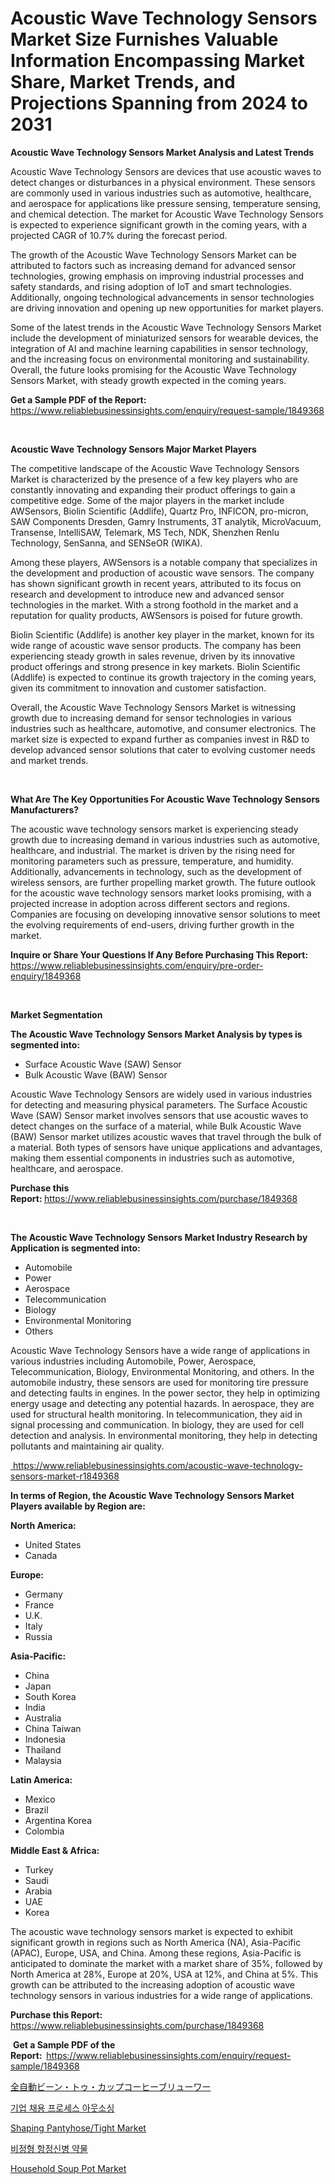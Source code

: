 <p><h1>Acoustic Wave Technology Sensors Market Size Furnishes Valuable Information Encompassing Market Share, Market Trends, and Projections Spanning from 2024 to 2031</h1></p><p><strong>Acoustic Wave Technology Sensors Market Analysis and Latest Trends</strong></p>
<p><p>Acoustic Wave Technology Sensors are devices that use acoustic waves to detect changes or disturbances in a physical environment. These sensors are commonly used in various industries such as automotive, healthcare, and aerospace for applications like pressure sensing, temperature sensing, and chemical detection. The market for Acoustic Wave Technology Sensors is expected to experience significant growth in the coming years, with a projected CAGR of 10.7% during the forecast period.</p><p>The growth of the Acoustic Wave Technology Sensors Market can be attributed to factors such as increasing demand for advanced sensor technologies, growing emphasis on improving industrial processes and safety standards, and rising adoption of IoT and smart technologies. Additionally, ongoing technological advancements in sensor technologies are driving innovation and opening up new opportunities for market players.</p><p>Some of the latest trends in the Acoustic Wave Technology Sensors Market include the development of miniaturized sensors for wearable devices, the integration of AI and machine learning capabilities in sensor technology, and the increasing focus on environmental monitoring and sustainability. Overall, the future looks promising for the Acoustic Wave Technology Sensors Market, with steady growth expected in the coming years.</p></p>
<p><strong>Get a Sample PDF of the Report:&nbsp;</strong> <a href="https://www.reliablebusinessinsights.com/enquiry/request-sample/1849368">https://www.reliablebusinessinsights.com/enquiry/request-sample/1849368</a></p>
<p>&nbsp;</p>
<p><strong>Acoustic Wave Technology Sensors Major Market Players</strong></p>
<p><p>The competitive landscape of the Acoustic Wave Technology Sensors Market is characterized by the presence of a few key players who are constantly innovating and expanding their product offerings to gain a competitive edge. Some of the major players in the market include AWSensors, Biolin Scientific (Addlife), Quartz Pro, INFICON, pro-micron, SAW Components Dresden, Gamry Instruments, 3T analytik, MicroVacuum, Transense, IntelliSAW, Telemark, MS Tech, NDK, Shenzhen Renlu Technology, SenSanna, and SENSeOR (WIKA).</p><p>Among these players, AWSensors is a notable company that specializes in the development and production of acoustic wave sensors. The company has shown significant growth in recent years, attributed to its focus on research and development to introduce new and advanced sensor technologies in the market. With a strong foothold in the market and a reputation for quality products, AWSensors is poised for future growth.</p><p>Biolin Scientific (Addlife) is another key player in the market, known for its wide range of acoustic wave sensor products. The company has been experiencing steady growth in sales revenue, driven by its innovative product offerings and strong presence in key markets. Biolin Scientific (Addlife) is expected to continue its growth trajectory in the coming years, given its commitment to innovation and customer satisfaction.</p><p>Overall, the Acoustic Wave Technology Sensors Market is witnessing growth due to increasing demand for sensor technologies in various industries such as healthcare, automotive, and consumer electronics. The market size is expected to expand further as companies invest in R&D to develop advanced sensor solutions that cater to evolving customer needs and market trends.</p></p>
<p>&nbsp;</p>
<p><strong>What Are The Key Opportunities For Acoustic Wave Technology Sensors Manufacturers?</strong></p>
<p><p>The acoustic wave technology sensors market is experiencing steady growth due to increasing demand in various industries such as automotive, healthcare, and industrial. The market is driven by the rising need for monitoring parameters such as pressure, temperature, and humidity. Additionally, advancements in technology, such as the development of wireless sensors, are further propelling market growth. The future outlook for the acoustic wave technology sensors market looks promising, with a projected increase in adoption across different sectors and regions. Companies are focusing on developing innovative sensor solutions to meet the evolving requirements of end-users, driving further growth in the market.</p></p>
<p><strong>Inquire or Share Your Questions If Any Before Purchasing This Report:</strong> <a href="https://www.reliablebusinessinsights.com/enquiry/pre-order-enquiry/1849368">https://www.reliablebusinessinsights.com/enquiry/pre-order-enquiry/1849368</a></p>
<p>&nbsp;</p>
<p><strong>Market Segmentation</strong></p>
<p><strong>The Acoustic Wave Technology Sensors Market Analysis by types is segmented into:</strong></p>
<p><ul><li>Surface Acoustic Wave (SAW) Sensor</li><li>Bulk Acoustic Wave (BAW) Sensor</li></ul></p>
<p><p>Acoustic Wave Technology Sensors are widely used in various industries for detecting and measuring physical parameters. The Surface Acoustic Wave (SAW) Sensor market involves sensors that use acoustic waves to detect changes on the surface of a material, while Bulk Acoustic Wave (BAW) Sensor market utilizes acoustic waves that travel through the bulk of a material. Both types of sensors have unique applications and advantages, making them essential components in industries such as automotive, healthcare, and aerospace.</p></p>
<p><strong>Purchase this Report:&nbsp;</strong><a href="https://www.reliablebusinessinsights.com/purchase/1849368">https://www.reliablebusinessinsights.com/purchase/1849368</a></p>
<p>&nbsp;</p>
<p><strong>The Acoustic Wave Technology Sensors Market Industry Research by Application is segmented into:</strong></p>
<p><ul><li>Automobile</li><li>Power</li><li>Aerospace</li><li>Telecommunication</li><li>Biology</li><li>Environmental Monitoring</li><li>Others</li></ul></p>
<p><p>Acoustic Wave Technology Sensors have a wide range of applications in various industries including Automobile, Power, Aerospace, Telecommunication, Biology, Environmental Monitoring, and others. In the automobile industry, these sensors are used for monitoring tire pressure and detecting faults in engines. In the power sector, they help in optimizing energy usage and detecting any potential hazards. In aerospace, they are used for structural health monitoring. In telecommunication, they aid in signal processing and communication. In biology, they are used for cell detection and analysis. In environmental monitoring, they help in detecting pollutants and maintaining air quality.</p></p>
<p><a href="https://www.reliablebusinessinsights.com/acoustic-wave-technology-sensors-market-r1849368">&nbsp;https://www.reliablebusinessinsights.com/acoustic-wave-technology-sensors-market-r1849368</a></p>
<p><strong>In terms of Region, the Acoustic Wave Technology Sensors Market Players available by Region are:</strong></p>
<p>
    <p> <strong> North America: </strong>
        <ul>
            <li>United States</li>
            <li>Canada</li>
        </ul>
        </p> 
    <p> <strong> Europe: </strong>
        <ul>
            <li>Germany</li>
            <li>France</li>
            <li>U.K.</li>
            <li>Italy</li>
            <li>Russia</li>
        </ul>
        </p> 
    <p> <strong> Asia-Pacific: </strong>
        <ul>
            <li>China</li>
            <li>Japan</li>
            <li>South Korea</li>
            <li>India</li>
            <li>Australia</li>
            <li>China Taiwan</li>
            <li>Indonesia</li>
            <li>Thailand</li>
            <li>Malaysia</li>
        </ul>
        </p> 
    <p> <strong> Latin America: </strong>
        <ul>
            <li>Mexico</li>
            <li>Brazil</li>
            <li>Argentina Korea</li>
            <li>Colombia</li>
        </ul>
        </p> 
    <p> <strong> Middle East & Africa: </strong>
        <ul>
            <li>Turkey</li>
            <li>Saudi</li>
            <li>Arabia</li>
            <li>UAE</li>
            <li>Korea</li>
        </ul>
    </p>
    </p>
<p><p>The acoustic wave technology sensors market is expected to exhibit significant growth in regions such as North America (NA), Asia-Pacific (APAC), Europe, USA, and China. Among these regions, Asia-Pacific is anticipated to dominate the market with a market share of 35%, followed by North America at 28%, Europe at 20%, USA at 12%, and China at 5%. This growth can be attributed to the increasing adoption of acoustic wave technology sensors in various industries for a wide range of applications.</p></p>
<p><strong>Purchase this Report: </strong><a href="https://www.reliablebusinessinsights.com/purchase/1849368">https://www.reliablebusinessinsights.com/purchase/1849368</a></p>
<p>&nbsp;<strong>Get a Sample PDF of the Report:&nbsp;&nbsp;</strong><a href="https://www.reliablebusinessinsights.com/enquiry/request-sample/1849368">https://www.reliablebusinessinsights.com/enquiry/request-sample/1849368</a></p>
<p><strong></strong></p>
<p><p><a href="https://github.com/JessKilback/Market-Research-Report-List-1/blob/main/7115257147305.md">全自動ビーン・トゥ・カップコーヒーブリューワー</a></p><p><a href="https://github.com/vskv4779xr1/Market-Research-Report-List-2/blob/main/9931842156417.md">기업 채용 프로세스 아웃소싱</a></p><p><a href="https://github.com/gamblestampleyjenny50m5sl6/Market-Research-Report-List-3/blob/main/shaping-pantyhosetight-market.md">Shaping Pantyhose/Tight Market</a></p><p><a href="https://medium.com/@hershelkris/2024%EB%85%84%EB%B6%80%ED%84%B0-2031%EB%85%84%EA%B9%8C%EC%A7%80%EC%9D%98-%EB%B9%84%EC%A0%84%ED%98%95-%ED%95%AD%EC%A0%95%EC%8B%A0%EC%A6%9D-%EC%95%BD%EB%AC%BC-%EC%8B%9C%EC%9E%A5-%EC%A0%84%EB%A7%9D-%EB%B0%8F-%EC%98%88%EC%B8%A1-85109cad256c">비정형 항정신병 약물</a></p><p><a href="https://github.com/nicholepatriciadoylenwnrjr0/Market-Research-Report-List-3/blob/main/household-soup-pot-market.md">Household Soup Pot Market</a></p></p>
